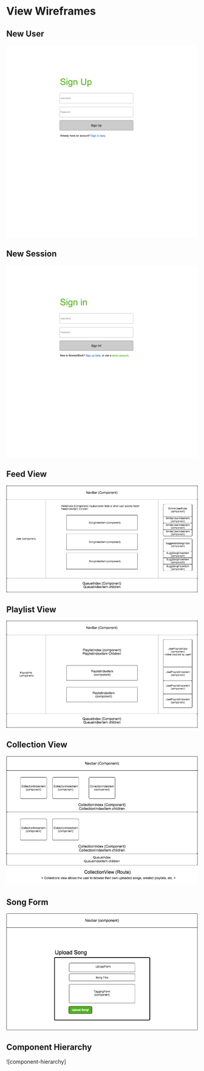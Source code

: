 # View Wireframes

## New User
![new-user]

## New Session
![new-session]

## Feed View
![feed-view]

## Playlist View
![playlist-view]

## Collection View
![collection-view]

## Song Form
![song-form]

## Component Hierarchy
![component-hierarchy]

[new-user]: ./wireframes/new_user.png
[new-session]: ./wireframes/new_session.png
[feed-view]: ./wireframes/feed_view.png
[playlist-view]: ./wireframes/playlist_view.png
[collection-view]: ./wireframes/collection_view.png
[song-form]: ./wireframes/song_form.png
[component-heirarchy]: ./wireframes/component_heirarchy.png
